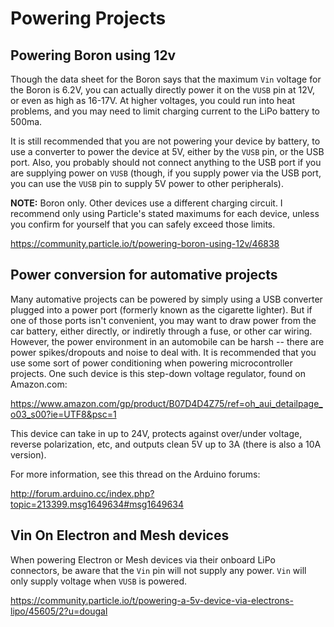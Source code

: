 # Powering Projects

## Powering Boron using 12v
Though the data sheet for the Boron says that the maximum `Vin` voltage for
the Boron is 6.2V, you can actually directly power it on the `VUSB` pin at
12V, or even as high as 16-17V. At higher voltages, you could run into heat
problems, and you may need to limit charging current to the LiPo battery to
500ma. 

It is still recommended that you are not powering your device by battery, to
use a converter to power the device at 5V, either by the `VUSB` pin, or the
USB port.  Also, you probably should not connect anything to the USB port if
you are supplying power on `VUSB` (though, if you supply power via the USB
port, you can use the `VUSB` pin to supply 5V power to other peripherals).

**NOTE:** Boron only. Other devices use a different charging circuit. I 
recommend only using Particle's stated maximums for each device, unless
you confirm for yourself that you can safely exceed those limits.

https://community.particle.io/t/powering-boron-using-12v/46838


## Power conversion for automative projects
Many automative projects can be powered by simply using a USB converter 
plugged into a power port (formerly known as the cigarette lighter). But
if one of those ports isn't convenient, you may want to draw power from
the car battery, either directly, or indiretly through a fuse, or other car
wiring. However, the power environment in an automobile can be harsh --
there are power spikes/dropouts and noise to deal with. It is recommended
that you use some sort of power conditioning when powering microcontroller
projects. One such device is this step-down voltage regulator, found on 
Amazon.com:

https://www.amazon.com/gp/product/B07D4D4Z75/ref=oh_aui_detailpage_o03_s00?ie=UTF8&psc=1

This device can take in up to 24V, protects against over/under voltage, 
reverse polarization, etc, and outputs clean 5V up to 3A (there is also a
10A version). 

For more information, see this thread on the Arduino forums:

http://forum.arduino.cc/index.php?topic=213399.msg1649634#msg1649634


## Vin On Electron and Mesh devices
When powering Electron or Mesh devices via their onboard LiPo connectors,
be aware that the `Vin` pin will not supply any power. `Vin` will only
supply voltage when `VUSB` is powered. 

https://community.particle.io/t/powering-a-5v-device-via-electrons-lipo/45605/2?u=dougal


